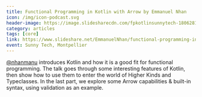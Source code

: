```yaml
---
title: Functional Programming in Kotlin with Arrow by Emmanuel Nhan
icon: /img/icon-podcast.svg
header-image: https://image.slidesharecdn.com/fpkotlinsunnytech-180628144002/95/functional-programming-in-kotlin-with-arrow-sunnytech-2018-1-638.jpg
category: articles
tags: [core]
link: https://www.slideshare.net/EmmanuelNhan/functional-programming-in-kotlin-with-arrow-sunnytech-2018
event: Sunny Tech, Montpellier
---
```

[@nhanmanu](https://twitter.com/nhanmanu) introduces Kotlin and how it is a good fit for functional programming. The talk goes through some interesting features of Kotlin, then show how to use them to enter the world of Higher Kinds and Typeclasses. In the last part, we explore some Arrow capabilities & built-in syntax, using validation as an example.
